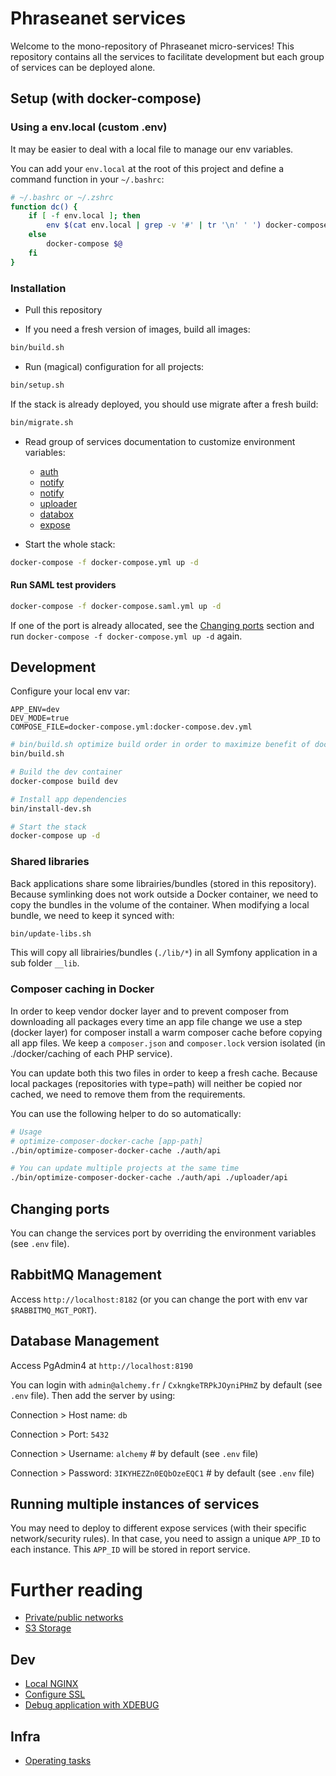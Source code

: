 # Phraseanet services

Welcome to the mono-repository of Phraseanet micro-services!
This repository contains all the services to facilitate development but each group of services can be deployed alone.

## Setup (with docker-compose)

### Using a env.local (custom .env)

It may be easier to deal with a local file to manage our env variables.

You can add your `env.local` at the root of this project and define a command function in your `~/.bashrc`:

```bash
# ~/.bashrc or ~/.zshrc
function dc() {
    if [ -f env.local ]; then
        env $(cat env.local | grep -v '#' | tr '\n' ' ') docker-compose $@
    else
        docker-compose $@
    fi
}
```

### Installation

* Pull this repository

* If you need a fresh version of images, build all images:
```bash
bin/build.sh
```

* Run (magical) configuration for all projects:
```bash
bin/setup.sh
```

If the stack is already deployed, you should use migrate after a fresh build:
```bash
bin/migrate.sh
```


* Read group of services documentation to customize environment variables:
    * [auth](./auth/README.md)
    * [notify](./notify/README.md)
    * [notify](./databox/README.md)
    * [uploader](./uploader/README.md)
    * [databox](./databox/README.md)
    * [expose](./expose/README.md)

* Start the whole stack:
```bash
docker-compose -f docker-compose.yml up -d
```

#### Run SAML test providers

```bash
docker-compose -f docker-compose.saml.yml up -d
```

If one of the port is already allocated, see the [Changing ports](#changing-ports) section and run `docker-compose -f docker-compose.yml up -d` again.

## Development

Configure your local env var:
```dotenv
APP_ENV=dev
DEV_MODE=true
COMPOSE_FILE=docker-compose.yml:docker-compose.dev.yml
```

```bash
# bin/build.sh optimize build order in order to maximize benefit of docker layer caching: 
bin/build.sh

# Build the dev container
docker-compose build dev

# Install app dependencies
bin/install-dev.sh

# Start the stack
docker-compose up -d
```

### Shared libraries

Back applications share some librairies/bundles (stored in this repository).
Because symlinking does not work outside a Docker container, we need to copy the bundles in the volume of the container.
When modifying a local bundle, we need to keep it synced with:

```bash
bin/update-libs.sh
```

This will copy all librairies/bundles (`./lib/*`) in all Symfony application in a sub folder `__lib`.

### Composer caching in Docker

In order to keep vendor docker layer and to prevent composer from downloading all packages every time an app file change
we use a step (docker layer) for composer install a warm composer cache before copying all app files.
We keep a `composer.json` and `composer.lock` version isolated (in ./docker/caching of each PHP service).

You can update both this two  files in order to keep a fresh cache.
Because local packages (repositories with type=path) will neither be copied nor cached, we need to remove them from the requirements.

You can use the following helper to do so automatically:
```bash
# Usage
# optimize-composer-docker-cache [app-path]
./bin/optimize-composer-docker-cache ./auth/api

# You can update multiple projects at the same time
./bin/optimize-composer-docker-cache ./auth/api ./uploader/api
```

## Changing ports

You can change the services port by overriding the environment variables (see `.env` file).

## RabbitMQ Management

Access `http://localhost:8182` (or you can change the port with env var `$RABBITMQ_MGT_PORT`).

## Database Management

Access PgAdmin4 at `http://localhost:8190`

You can login with `admin@alchemy.fr` / `CxkngkeTRPkJOyniPHmZ` by default (see `.env` file).
Then add the server by using:

Connection > Host name: `db`

Connection > Port: `5432`

Connection > Username: `alchemy` # by default (see `.env` file)

Connection > Password: `3IKYHEZZn0EQbOzeEQC1` # by default (see `.env` file)

## Running multiple instances of services

You may need to deploy to different expose services (with their specific network/security rules).
In that case, you need to assign a unique `APP_ID` to each instance. This `APP_ID` will be stored in report service.

# Further reading

- [Private/public networks](./doc/networks.md)
- [S3 Storage](./doc/storage/s3.md)

## Dev

- [Local NGINX](./doc/dev-with-nginx.md)
- [Configure SSL](./doc/configure-ssl.md)
- [Debug application with XDEBUG](./doc/xdebug.md)

## Infra

- [Operating tasks](./doc/infra-operating-tasks.md)
